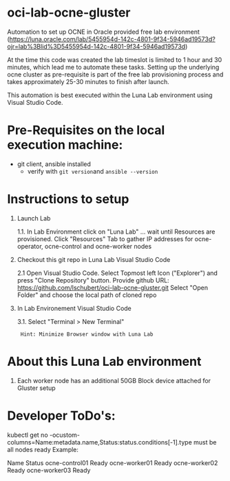 # oci-lab-ocne-gluster
Automation to set up OCNE in Oracle provided free lab environment (https://luna.oracle.com/lab/5455954d-142c-4801-9f34-5946ad19573d?ojr=lab%3Blid%3D5455954d-142c-4801-9f34-5946ad19573d)

At the time this code was created the lab timeslot is limited to 1 hour and 30 minutes, which lead me to automate these tasks.
Setting up the underlying ocne cluster as pre-requisite is part of the free lab provisioning process and takes approximately 25-30 minutes to finish after launch.

This automation is best executed within the Luna Lab environment using Visual Studio Code.

# Pre-Requisites on the local execution machine:
- git client, ansible installed
    - verify with ```git version```and ```ansible --version```

# Instructions to setup

1. Launch Lab

    1.1. In Lab Environment click on "Luna Lab" ... wait until Resources are provisioned. Click "Resources" Tab to gather IP addresses for ocne-operator, ocne-control and ocne-worker nodes

2. Checkout this git repo in Luna Lab Visual Studio Code

    2.1 Open Visual Studio Code. Select Topmost left Icon ("Explorer") and press "Clone Repository" button.
    Provide github URL: https://github.com/lschubert/oci-lab-ocne-gluster.git
    Select "Open Folder" and choose the local path of cloned repo

3. In Lab Environement Visual Studio Code

    3.1. Select "Terminal > New Terminal"
    
        Hint: Minimize Browser window with Luna Lab

# About this Luna Lab environment

1. Each worker node has an additional 50GB Block device attached for Gluster setup

# Developer ToDo's:
kubectl get no -ocustom-columns=Name:metadata.name,Status:status.conditions[-1].type
must be all nodes ready
Example:

Name             Status
ocne-control01   Ready
ocne-worker01    Ready
ocne-worker02    Ready
ocne-worker03    Ready